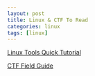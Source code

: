 ```yaml
---
layout: post
title: Linux & CTF To Read
categories: linux
tags: [linux]
---
```


[Linux Tools Quick Tutorial](http://linuxtools-rst.readthedocs.io/zh_CN/latest/index.html)

[CTF Field Guide](https://trailofbits.github.io/ctf/ctf.html)
